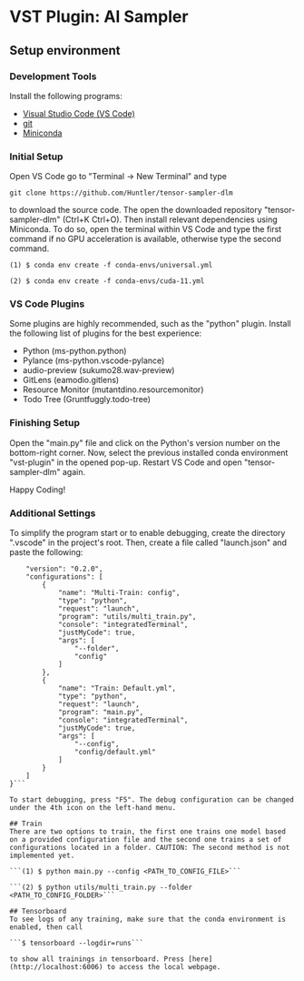 # VST Plugin: AI Sampler
## Setup environment
### Development Tools
Install the following programs:

- [Visual Studio Code (VS Code)](https://code.visualstudio.com/download)
- [git](https://git-scm.com/downloads)
- [Miniconda](https://docs.conda.io/en/latest/miniconda.html)

### Initial Setup
Open VS Code go to "Terminal -> New Terminal" and type

```git clone https://github.com/Huntler/tensor-sampler-dlm```

to download the source code. The open the downloaded repository "tensor-sampler-dlm" (Ctrl+K Ctrl+O). Then install relevant dependencies using Miniconda. To do so, open the terminal within VS Code and type the first command if no GPU acceleration is available, otherwise type the second command.

```(1) $ conda env create -f conda-envs/universal.yml```

```(2) $ conda env create -f conda-envs/cuda-11.yml```

### VS Code Plugins
Some plugins are highly recommended, such as the "python" plugin. Install the following list of plugins for the best experience:

- Python (ms-python.python)
- Pylance (ms-python.vscode-pylance)
- audio-preview (sukumo28.wav-preview)
- GitLens (eamodio.gitlens)
- Resource Monitor (mutantdino.resourcemonitor)
- Todo Tree (Gruntfuggly.todo-tree)

### Finishing Setup
Open the "main.py" file and click on the Python's version number on the bottom-right corner. Now, select the previous installed conda environment "vst-plugin" in the opened pop-up. Restart VS Code and open "tensor-sampler-dlm" again.

Happy Coding!

### Additional Settings
To simplify the program start or to enable debugging, create the directory ".vscode" in the project's root. Then, create a file called "launch.json" and paste the following:
```{
    "version": "0.2.0",
    "configurations": [
        {
            "name": "Multi-Train: config",
            "type": "python",
            "request": "launch",
            "program": "utils/multi_train.py",
            "console": "integratedTerminal",
            "justMyCode": true,
            "args": [
                "--folder",
                "config"
            ]
        },
        {
            "name": "Train: Default.yml",
            "type": "python",
            "request": "launch",
            "program": "main.py",
            "console": "integratedTerminal",
            "justMyCode": true,
            "args": [
                "--config",
                "config/default.yml"
            ]
        }
    ]
}```

To start debugging, press "F5". The debug configuration can be changed under the 4th icon on the left-hand menu.

## Train
There are two options to train, the first one trains one model based on a provided configuration file and the second one trains a set of configurations located in a folder. CAUTION: The second method is not implemented yet.

```(1) $ python main.py --config <PATH_TO_CONFIG_FILE>```

```(2) $ python utils/multi_train.py --folder <PATH_TO_CONFIG_FOLDER>```

## Tensorboard
To see logs of any training, make sure that the conda environment is enabled, then call

```$ tensorboard --logdir=runs```

to show all trainings in tensorboard. Press [here](http://localhost:6006) to access the local webpage.
